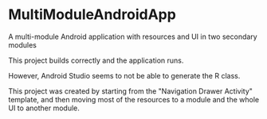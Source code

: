 # MultiModuleAndroidApp
A multi-module Android application with resources and UI in two secondary modules

This project builds correctly and the application runs.

However, Android Studio seems to not be able to generate the R class.

This project was created by starting from the "Navigation Drawer Activity" template, and then moving most of the resources to a module and the whole UI to another module.
